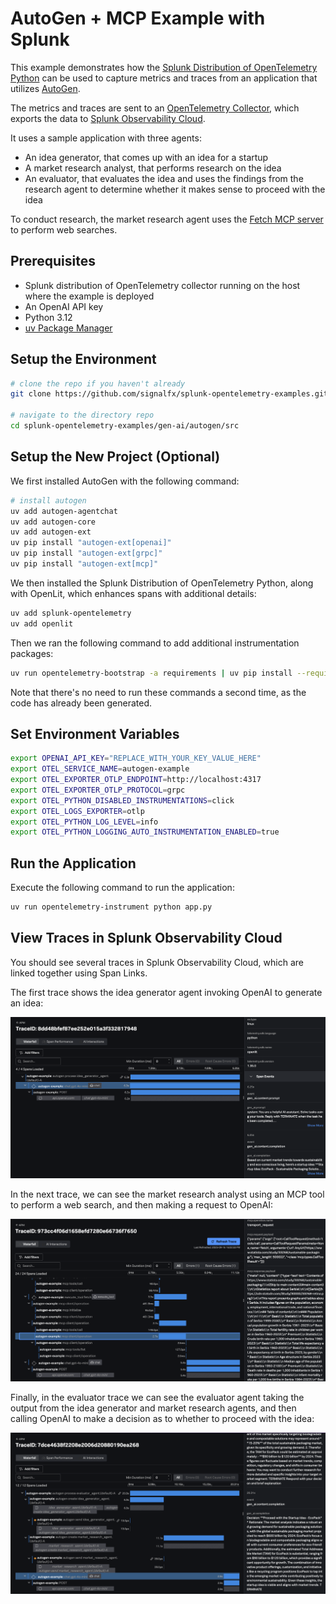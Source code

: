 # AutoGen + MCP Example with Splunk

This example demonstrates how the
[Splunk Distribution of OpenTelemetry Python](https://help.splunk.com/en/splunk-observability-cloud/manage-data/instrument-back-end-services/instrument-back-end-applications-to-send-spans-to-splunk-apm./instrument-a-python-application/about-splunk-otel-python)
can be used to capture metrics and traces from an application that utilizes
[AutoGen](https://microsoft.github.io/autogen/stable//index.html).

The metrics and traces are sent to an [OpenTelemetry Collector](https://help.splunk.com/en/splunk-observability-cloud/manage-data/splunk-distribution-of-the-opentelemetry-collector/get-started-with-the-splunk-distribution-of-the-opentelemetry-collector),
which exports the data to [Splunk Observability Cloud](https://www.splunk.com/en_us/products/observability-cloud.html).

It uses a sample application with three agents:

* An idea generator, that comes up with an idea for a startup
* A market research analyst, that performs research on the idea 
* An evaluator, that evaluates the idea and uses the findings from the research agent to determine whether it makes sense to proceed with the idea 

To conduct research, the market research agent uses the [Fetch MCP server](https://github.com/modelcontextprotocol/servers/tree/main/src/fetch) 
to perform web searches. 

## Prerequisites

* Splunk distribution of OpenTelemetry collector running on the host where the example is deployed
* An OpenAI API key
* Python 3.12
* [uv Package Manager](https://docs.astral.sh/uv/guides/install-python/#installing-a-specific-version)

## Setup the Environment

``` bash
# clone the repo if you haven't already
git clone https://github.com/signalfx/splunk-opentelemetry-examples.git

# navigate to the directory repo
cd splunk-opentelemetry-examples/gen-ai/autogen/src

```

## Setup the New Project (Optional)

We first installed AutoGen with the following command:

``` bash
# install autogen 
uv add autogen-agentchat
uv add autogen-core
uv add autogen-ext
uv pip install "autogen-ext[openai]"
uv pip install "autogen-ext[grpc]"
uv pip install "autogen-ext[mcp]"
```

We then installed the Splunk Distribution of OpenTelemetry Python, along with OpenLit,
which enhances spans with additional details:

``` bash
uv add splunk-opentelemetry
uv add openlit
```

Then we ran the following command to add additional instrumentation packages:

``` bash
uv run opentelemetry-bootstrap -a requirements | uv pip install --requirement -
```

Note that there's no need to run these commands a second time, as the code
has already been generated.

## Set Environment Variables

``` bash
export OPENAI_API_KEY="REPLACE_WITH_YOUR_KEY_VALUE_HERE"
export OTEL_SERVICE_NAME=autogen-example
export OTEL_EXPORTER_OTLP_ENDPOINT=http://localhost:4317
export OTEL_EXPORTER_OTLP_PROTOCOL=grpc
export OTEL_PYTHON_DISABLED_INSTRUMENTATIONS=click
export OTEL_LOGS_EXPORTER=otlp
export OTEL_PYTHON_LOG_LEVEL=info
export OTEL_PYTHON_LOGGING_AUTO_INSTRUMENTATION_ENABLED=true
```

## Run the Application

Execute the following command to run the application:

``` bash
uv run opentelemetry-instrument python app.py
```
## View Traces in Splunk Observability Cloud

You should see several traces in Splunk Observability Cloud, which are linked together using Span Links. 

The first trace shows the idea generator agent invoking OpenAI to generate an idea: 

![Idea generation trace](./images/idea-generation-trace.png)

In the next trace, we can see the market research analyst using an MCP tool to perform a web search, 
and then making a request to OpenAI: 

![Market research trace](./images/market-research-trace.png)

Finally, in the evaluator trace we can see the evaluator agent taking the output from the idea generator and 
market research agents, and then calling OpenAI to make a decision as to whether to proceed with 
the idea: 

![Evaluator trace](./images/evaluator-trace.png)
